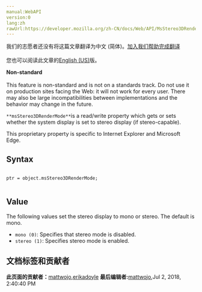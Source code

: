 ```yaml
---
manual:WebAPI
version:0
lang:zh
rawUrl:https://developer.mozilla.org/zh-CN/docs/Web/API/MsStereo3DRenderMode
---
```




<bdi>我们的志愿者还没有将这篇文章翻译为<bdi>中文 (简体)</bdi>。[加入我们帮助完成翻译](%15328 "")<br></br>您也可以阅读此文章的[English (US)](%15329 "")版。</bdi>






**Non-standard**<br></br>This feature is non-standard and is not on a standards track. Do not use it on production sites facing the Web: it will not work for every user. There may also be large incompatibilities between implementations and the behavior may change in the future.




`**msStereo3DRenderMode**`is a read/write property which gets or sets whether the system display is set to stereo display (if stereo-capable).



This proprietary property is specific to Internet Explorer and Microsoft Edge.


## Syntax<a name="Syntax"></a>

```
 
ptr = object.msStereo3DRenderMode;


```

## Value<a name="Value"></a>


The following values set the stereo display to mono or stereo. The default is mono.


* `mono (0)`: Specifies that stereo mode is disabled.
* `stereo (1)`: Specifies stereo mode is enabled.



## 文档标签和贡献者
**此页面的贡献者：**[mattwojo](%14635 ""),[erikadoyle](%3894 "")
**最后编辑者:**[mattwojo](%14635 ""),<time>Jul 2, 2018, 2:40:40 PM</time>


